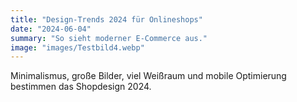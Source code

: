 ```yaml
---
title: "Design-Trends 2024 für Onlineshops"
date: "2024-06-04"
summary: "So sieht moderner E-Commerce aus."
image: "images/Testbild4.webp"
---
```


Minimalismus, große Bilder, viel Weißraum und mobile Optimierung bestimmen das Shopdesign 2024. 